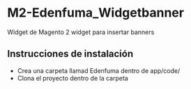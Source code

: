 # M2-Edenfuma_Widgetbanner
Widget de Magento 2 widget para insertar banners

## Instrucciones de instalación

* Crea una carpeta llamad Edenfuma dentro de app/code/
* Clona el proyecto dentro de la carpeta
